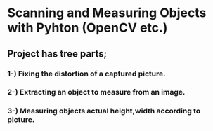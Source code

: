 # Scanning and Measuring Objects with Pyhton (OpenCV etc.)

## Project has tree parts;

### 1-) Fixing the distortion of a captured picture.

### 2-) Extracting an object to measure from an image.

### 3-) Measuring objects actual height,width according to picture.

